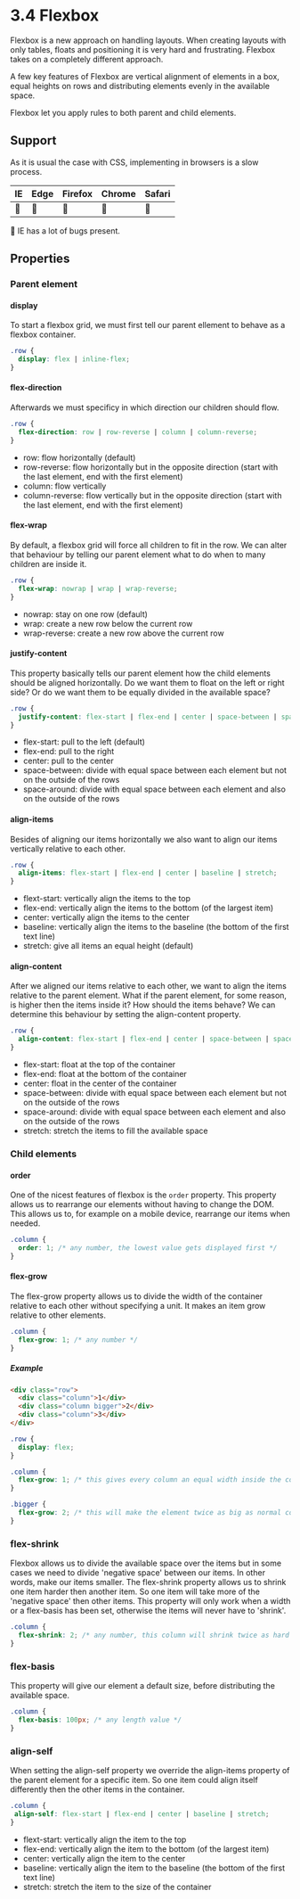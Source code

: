 # 3.4 Flexbox

Flexbox is a new approach on handling layouts. When creating layouts with only tables, floats and positioning it is very hard and frustrating. Flexbox takes on a completely different approach.

A few key features of Flexbox are vertical alignment of elements in a box, equal heights on rows and distributing elements evenly in the available space.

Flexbox let you apply rules to both parent and child elements.

## Support

As it is usual the case with CSS, implementing in browsers is a slow process.

| IE | Edge | Firefox | Chrome | Safari |
| -- | ---- | ------- | ------ | ------ |
| 🐞 | 🎉   | 🎉       | 🎉     | 🎉     |

🐞 IE has a lot of bugs present.

## Properties

### Parent element

#### display

To start a flexbox grid, we must first tell our parent ellement to behave as a flexbox container.

```css
.row {
  display: flex | inline-flex;
}
```

#### flex-direction

Afterwards we must specificy in which direction our children should flow.

```css
.row {
  flex-direction: row | row-reverse | column | column-reverse;
}
```

- row: flow horizontally (default)
- row-reverse: flow horizontally but in the opposite direction (start with the last element, end with the first element)
- column: flow vertically
- column-reverse: flow vertically but in the opposite direction (start with the last element, end with the first element)

#### flex-wrap

By default, a flexbox grid will force all children to fit in the row. We can alter that behaviour by telling our parent element what to do when to many children are inside it.

```css
.row {
  flex-wrap: nowrap | wrap | wrap-reverse;
}
```

- nowrap: stay on one row (default)
- wrap: create a new row below the current row
- wrap-reverse: create a new row above the current row

#### justify-content

This property basically tells our parent element how the child elements should be aligned horizontally. Do we want them to float on the left or right side? Or do we want them to be equally divided in the available space?

```css
.row {
  justify-content: flex-start | flex-end | center | space-between | space-around;
}
```

- flex-start: pull to the left (default)
- flex-end: pull to the right
- center: pull to the center
- space-between: divide with equal space between each element but not on the outside of the rows
- space-around: divide with equal space between each element and also on the outside of the rows

#### align-items

Besides of aligning our items horizontally we also want to align our items vertically relative to each other.

```css
.row {
  align-items: flex-start | flex-end | center | baseline | stretch;
}
```

- flext-start: vertically align the items to the top
- flex-end: vertically align the items to the bottom (of the largest item)
- center: vertically align the items to the center
- baseline: vertically align the items to the baseline (the bottom of the first text line)
- stretch: give all items an equal height (default)

#### align-content

After we aligned our items relative to each other, we want to align the items relative to the parent element. What if the parent element, for some reason, is higher then the items inside it? How should the items behave? We can determine this behaviour by setting the align-content property.

```css
.row {
  align-content: flex-start | flex-end | center | space-between | space-around | stretch;
}
```

- flex-start: float at the top of the container
- flex-end: float at the bottom of the container
- center: float in the center of the container
- space-between: divide with equal space between each element but not on the outside of the rows
- space-around: divide with equal space between each element and also on the outside of the rows
- stretch: stretch the items to fill the available space

### Child elements

#### order

One of the nicest features of flexbox is the `order` property. This property allows us to rearrange our elements without having to change the DOM. This allows us to, for example on a mobile device, rearrange our items when needed.

```css
.column {
  order: 1; /* any number, the lowest value gets displayed first */
}
```

#### flex-grow

The flex-grow property allows us to divide the width of the container relative to each other without specifying a unit. It makes an item grow relative to other elements.

```css
.column {
  flex-grow: 1; /* any number */
}
```

##### Example

```html
<div class="row">
  <div class="column">1</div>
  <div class="column bigger">2</div>
  <div class="column">3</div>
</div>
```

```css
.row {
  display: flex;
}

.column {
  flex-grow: 1; /* this gives every column an equal width inside the container */
}

.bigger {
  flex-grow: 2; /* this will make the element twice as big as normal columns */
}
```

### flex-shrink

Flexbox allows us to divide the available space over the items but in some cases we need to divide 'negative space' between our items. In other words, make our items smaller. The flex-shrink property allows us to shrink one item harder then another item. So one item will take more of the 'negative space' then other items. This property will only work when a width or a flex-basis has been set, otherwise the items will never have to 'shrink'.

```css
.column {
  flex-shrink: 2; /* any number, this column will shrink twice as hard as other columns */
}
```

### flex-basis

This property will give our element a default size, before distributing the available space.

```css
.column {
  flex-basis: 100px; /* any length value */
}
```

### align-self

When setting the align-self property we override the align-items property of the parent element for a specific item. So one item could align itself differently then the other items in the container.

```css
.column {
 align-self: flex-start | flex-end | center | baseline | stretch;
}
```

- flext-start: vertically align the item to the top
- flex-end: vertically align the item to the bottom (of the largest item)
- center: vertically align the item to the center
- baseline: vertically align the item to the baseline (the bottom of the first text line)
- stretch: stretch the item to the size of the container

